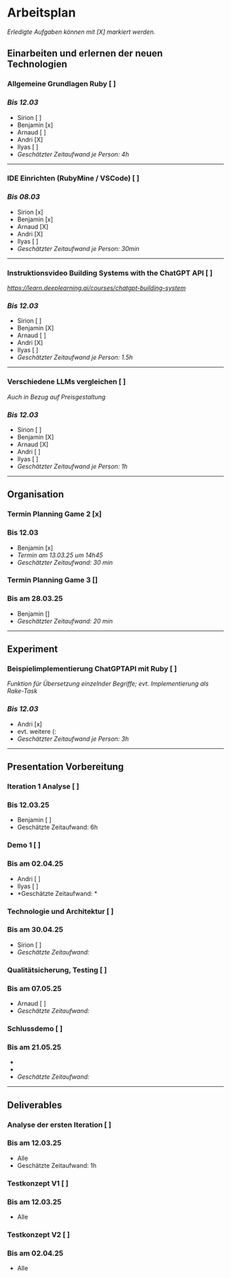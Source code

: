 # Arbeitsplan
*Erledigte Aufgaben können mit [X] markiert werden.*

## Einarbeiten und erlernen der neuen Technologien
### Allgemeine Grundlagen Ruby [ ] 
### *Bis 12.03*
* Sirion [ ]
* Benjamin [x]
* Arnaud [ ]
* Andri [X]
* Ilyas [ ]
* *Geschätzter Zeitaufwand je Person: 4h* 
---
### IDE Einrichten (RubyMine / VSCode) [ ]
### *Bis 08.03*
* Sirion [x]
* Benjamin [x]
* Arnaud [X]
* Andri [X]
* Ilyas [ ]
* *Geschätzter Zeitaufwand je Person: 30min* 
---
### Instruktionsvideo Building Systems with the ChatGPT API [ ]
*https://learn.deeplearning.ai/courses/chatgpt-building-system*
### *Bis 12.03*
* Sirion [ ]
* Benjamin [X]
* Arnaud [ ]
* Andri [X]
* Ilyas [ ]
* *Geschätzter Zeitaufwand je Person: 1.5h* 
---
### Verschiedene LLMs vergleichen [ ]
*Auch in Bezug auf Preisgestaltung*
### *Bis 12.03*
* Sirion [ ]
* Benjamin [X]
* Arnaud [X]
* Andri [ ]
* Ilyas [ ]
* *Geschätzter Zeitaufwand je Person: 1h* 
---
## Organisation
### Termin Planning Game 2 [x]
### Bis 12.03
* Benjamin [x]     
* *Termin am 13.03.25 um 14h45*
* *Geschätzter Zeitaufwand: 30 min*
### Termin Planning Game 3 []
### Bis am 28.03.25 
* Benjamin []
* *Geschätzter Zeitaufwand: 20 min*
---
## Experiment
### Beispielimplementierung ChatGPTAPI mit Ruby [ ]
*Funktion für Übersetzung einzelnder Begriffe; evt. Implementierung als Rake-Task*
### *Bis 12.03*
* Andri [x]
* evt. weitere (:
* *Geschätzter Zeitaufwand je Person: 3h* 
---
## Presentation Vorbereitung 
### Iteration 1 Analyse [ ]
### Bis 12.03.25
* Benjamin [ ]
* Geschätzte Zeitaufwand: 6h
### Demo 1 [ ]
### Bis am 02.04.25
* Andri [ ]
* Ilyas [ ]
* *Geschätzte Zeitaufwand: *
### Technologie und Architektur [ ]
### Bis am 30.04.25
* Sirion [ ]
* *Geschätzte Zeitaufwand:*
### Qualitätsicherung, Testing [ ]
### Bis am 07.05.25
* Arnaud [ ]
* *Geschätzte Zeitaufwand:*

### Schlussdemo [ ]
### Bis am 21.05.25
*
*
* *Geschätzte Zeitaufwand:*

---
## Deliverables 
### Analyse der ersten Iteration [ ]
### Bis am 12.03.25
* Alle 
* Geschätzte Zeitaufwand: 1h
### Testkonzept V1 [ ]
### Bis am 12.03.25
* Alle
### Testkonzept V2 [ ]
### Bis am 02.04.25
* Alle



